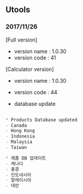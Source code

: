 ## Utools

### 2017/11/26

[Full version]
- version name : 1.0.30
- version code : 41

[Calculator version]
- version name : 1.0.30
- version code : 44

- database update

```markdown

* Products Database updated
- Canada
- Hong Kong
- Indonesia
- Malaysia
- Taiwan

* 제품 DB 업데이트
- 캐나다
- 홍콩
- 인도네시아
- 말레이시아
- 대만

```
